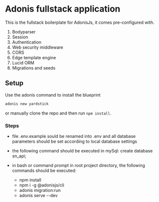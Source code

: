 # Adonis fullstack application

This is the fullstack boilerplate for AdonisJs, it comes pre-configured with.

1. Bodyparser
2. Session
3. Authentication
4. Web security middleware
5. CORS
6. Edge template engine
7. Lucid ORM
8. Migrations and seeds

## Setup

Use the adonis command to install the blueprint

```bash
adonis new yardstick
```

or manually clone the repo and then run `npm install`.

### Steps

- file .env.example sould be renamed into .env and all database parameters
  should be set according to local database settings
  
- the following command should be executed in mySql: create database sn_api;

- in bash or command prompt in root project directory, the following 
  commands should be executed:
  - npm install 
  - npm i -g @adonisjs/cli
  - adonis migration:run
  - adonis serve --dev
